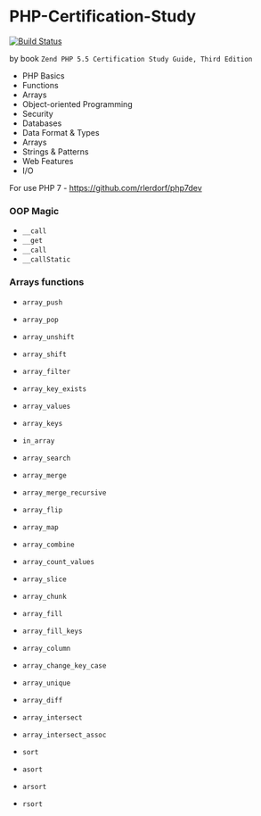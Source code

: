 # PHP-Certification-Study

[![Build Status](https://travis-ci.org/ReenExe/PHP-Certification-Study.svg)](https://travis-ci.org/ReenExe/PHP-Certification-Study)

by book `Zend PHP 5.5 Certification Study Guide, Third Edition`


*    PHP Basics
*    Functions
*    Arrays
*    Object-oriented Programming
*    Security
*    Databases
*    Data Format & Types
*    Arrays
*    Strings & Patterns
*    Web Features
*    I/O

For use PHP 7 - https://github.com/rlerdorf/php7dev

### OOP Magic
* `__call`
* `__get`
* `__call`
* `__callStatic`

### Arrays functions
* `array_push`
* `array_pop`
* `array_unshift`
* `array_shift`

* `array_filter`

* `array_key_exists`
* `array_values`
* `array_keys`
* `in_array`
* `array_search`
* `array_merge`
* `array_merge_recursive`
* `array_flip`
* `array_map`
* `array_combine`
* `array_count_values`
* `array_slice`
* `array_chunk`
* `array_fill`
* `array_fill_keys`
* `array_column`
* `array_change_key_case`

* `array_unique`
* `array_diff`
* `array_intersect`
* `array_intersect_assoc`

* `sort`
* `asort`
* `arsort`
* `rsort`